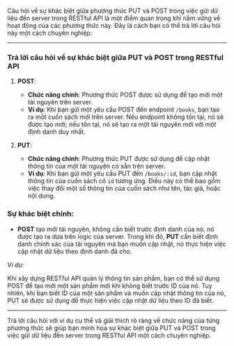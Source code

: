 Câu hỏi về sự khác biệt giữa phương thức PUT và POST trong việc gửi dữ liệu đến server trong RESTful API là một điểm quan trọng khi nắm vững về hoạt động của các phương thức này. Đây là cách bạn có thể trả lời câu hỏi này một cách chuyên nghiệp:

---

### Trả lời câu hỏi về sự khác biệt giữa PUT và POST trong RESTful API

1. **POST**:

   - **Chức năng chính**: Phương thức POST được sử dụng để tạo mới một tài nguyên trên server.
   - **Ví dụ**: Khi bạn gửi một yêu cầu POST đến endpoint `/books`, bạn tạo ra một cuốn sách mới trên server. Nếu endpoint không tồn tại, nó sẽ được tạo mới; nếu tồn tại, nó sẽ tạo ra một tài nguyên mới với một định danh duy nhất.

2. **PUT**:
   - **Chức năng chính**: Phương thức PUT được sử dụng để cập nhật thông tin của một tài nguyên có sẵn trên server.
   - **Ví dụ**: Khi bạn gửi một yêu cầu PUT đến `/books/:id`, bạn cập nhật thông tin của cuốn sách có `id` tương ứng. Điều này có thể bao gồm việc thay đổi một số thông tin của cuốn sách như tên, tác giả, hoặc nội dung.

### Sự khác biệt chính:

- **POST** tạo mới tài nguyên, không cần biết trước định danh của nó, nó được tạo ra dựa trên logic của server. Trong khi đó, **PUT** cần biết định danh chính xác của tài nguyên mà bạn muốn cập nhật, nó thực hiện việc cập nhật dữ liệu theo định danh đã cho.

_Ví dụ:_

Khi xây dựng RESTful API quản lý thông tin sản phẩm, bạn có thể sử dụng POST để tạo mới một sản phẩm mới khi không biết trước ID của nó. Tuy nhiên, khi bạn biết ID của một sản phẩm và muốn cập nhật thông tin của nó, PUT sẽ được sử dụng để thực hiện việc cập nhật dữ liệu theo ID đã biết.

---

Trả lời câu hỏi với ví dụ cụ thể và giải thích rõ ràng về chức năng của từng phương thức sẽ giúp bạn minh họa sự khác biệt giữa PUT và POST trong việc gửi dữ liệu đến server trong RESTful API một cách chuyên nghiệp.
